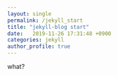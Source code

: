 ```yaml
---
layout: single
permalink: /jekyll_start
title: "jekyll-blog start"
date:   2019-11-26 17:31:48 +0900
categories: jekyll
author_profile: true
---
```


what?
